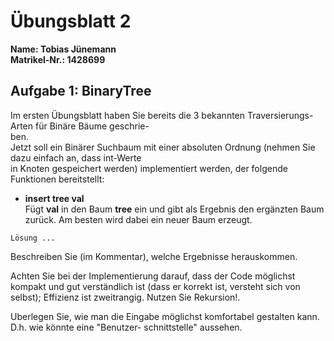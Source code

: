 # Übungsblatt 2

**Name:			Tobias Jünemann**  
**Matrikel-Nr.:	1428699**  


## Aufgabe 1: BinaryTree

Im ersten Übungsblatt haben Sie bereits die 3 bekannten Traversierungs-Arten für Binäre Bäume geschrie-  
ben.  
Jetzt soll ein Binärer Suchbaum mit einer absoluten Ordnung (nehmen Sie dazu einfach an, dass int-Werte  
in Knoten gespeichert werden) implementiert werden, der folgende Funktionen bereitstellt:

- **insert tree val**  
Fügt **val** in den Baum **tree** ein und gibt als Ergebnis den ergänzten Baum zurück. Am besten wird dabei ein neuer Baum erzeugt.

```
Lösung ...
```

Beschreiben Sie (im Kommentar), welche Ergebnisse herauskommen.  

Achten Sie bei der Implementierung darauf, dass der Code möglichst kompakt und gut verständlich ist (dass
er korrekt ist, versteht sich von selbst); Effizienz ist zweitrangig. Nutzen Sie Rekursion!.  

Uberlegen Sie, wie man die Eingabe möglichst komfortabel gestalten kann. D.h. wie könnte eine "Benutzer-
schnittstelle" aussehen.  